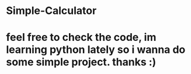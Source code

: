 # Simple-Calculator
# feel free to check the code, im learning python lately so i wanna do some simple project. thanks :)
